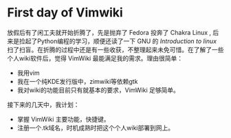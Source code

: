 # First day of Vimwiki
放假后有了闲工夫就开始折腾了，先是抛弃了 Fedora 投奔了 Chakra Linux , 后来是捡起了Python编程的学习，顺便还读了一下 GNU 的 _Introduction to linux_ 扫了扫盲。在折腾的过程中还是有一些收获，不整理起来未免可惜。在了解了一些个人wiki软件后，觉得 VimWiki 最能满足我的需求。理由很简单：
- 我用vim
- 我在一个纯KDE发行版中，zimwiki等依赖gtk
- 我对wiki的功能目前只有就基本的要求，VimWiki 足够简单。

接下来的几天中，我计划：
- 掌握 VimWiki 主要功能，快捷键。
- 注册一个.tk域名，时机成熟时把这个个人wiki部署到网上。

